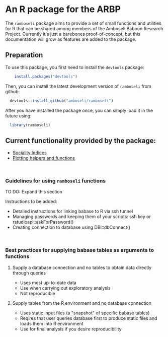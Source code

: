 An R package for the ARBP
================

The `ramboseli` package aims to provide a set of small functions and utilities for R that can be shared among members of the Amboseli Baboon Research Project. Currently it's just a barebones proof-of-concept, but this documentation will grow as features are added to the package.

Preparation
-----------

To use this package, you first need to install the `devtools` package:

``` r
    install.packages("devtools")
```

Then, you can install the latest development version of `ramboseli` from github:

``` r
  devtools::install_github("amboseli/ramboseli")
```

After you have installed the package once, you can simply load it in the future using:

``` r
  library(ramboseli)
```

Current functionality provided by the package:
----------------------------------------------

-   [Sociality Indices](documentation/sociality-indices.md)
-   [Plotting helpers and functions](documentation/plotting.md)

<br>

### Guidelines for using `ramboseli` functions

TO DO: Expand this section

Instructions to be added:

-   Detailed instructions for linking babase to R via ssh tunnel
-   Managing passwords and keeping them of your scripts: ssh key or rstudioapi::askForPassword()
-   Creating connection to database using DBI::dbConnect()

<br>

### Best practices for supplying babase tables as arguments to functions

1.  Supply a database connection and no tables to obtain data directly through queries

    -   Uses most up-to-date data
    -   Use when carrying out exploratory analysis
    -   Not reproducible

2.  Supply tables from the R environment and no database connection

    -   Uses static input files (a "snapshot" of specific babase tables)
    -   Reqires that user queries database first to produce static files and loads them into R environment
    -   Use for final analysis if you desire reproducibility
